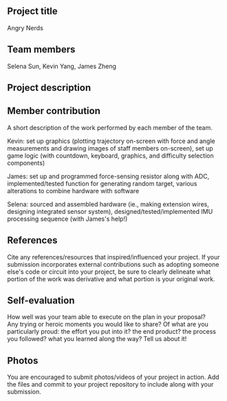## Project title
Angry Nerds

## Team members
Selena Sun, Kevin Yang, James Zheng

## Project description


## Member contribution
A short description of the work performed by each member of the team.

Kevin: set up graphics (plotting trajectory on-screen with force and angle measurements and drawing images of staff members on-screen), set up game logic (with countdown, keyboard, graphics, and difficulty selection components)

James: set up and programmed force-sensing resistor along with ADC, implemented/tested function for generating random target, various alterations to combine hardware with software

Selena: sourced and assembled hardware (ie., making extension wires, designing integrated sensor system), designed/tested/implemented IMU processing sequence (with James's help!)

## References
Cite any references/resources that inspired/influenced your project. 
If your submission incorporates external contributions such as adopting 
someone else's code or circuit into your project, be sure to clearly 
delineate what portion of the work was derivative and what portion is 
your original work.

## Self-evaluation
How well was your team able to execute on the plan in your proposal?  
Any trying or heroic moments you would like to share? Of what are you particularly proud: the effort you put into it? the end product? 
the process you followed? what you learned along the way? Tell us about it!

## Photos
You are encouraged to submit photos/videos of your project in action. 
Add the files and commit to your project repository to include along with your submission.
